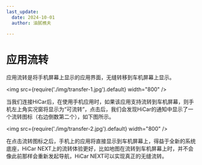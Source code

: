 ```yaml
---
last_update:
  date: 2024-10-01
  author: 油腻樵夫

---
```


# 应用流转  

应用流转是将手机屏幕上显示的应用界面，无缝转移到车机屏幕上显示。

<img
  src={require('./img/transfer-1.jpg').default}
  width="800" 
/>

当我们连接HiCar后，在使用手机应用时，如果该应用支持流转到车机屏幕，则手机左上角实况窗将显示为“可流转”，点击后，我们会发现HiCar的通知中显示了一个流转图标（右边倒数第二个），如下图所示。

<img
  src={require('./img/transfer-2.jpg').default}
  width="800" 
/>

在点击流转图标之后，手机上的应用将直接显示到车机屏幕上，得益于全新的系统底座，HiCar NEXT上的流转体验更好，比如地图在流转到车机屏幕上时，并不会像此前那样会重新发起导航，HiCar NEXT可以实现真正的无缝流转。